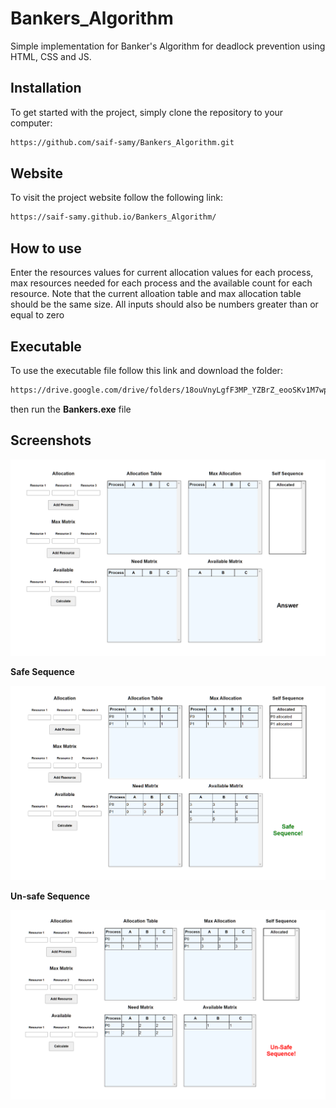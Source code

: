 # Bankers_Algorithm
Simple implementation for Banker's Algorithm for deadlock prevention using HTML, CSS and JS.

## Installation
To get started with the project, simply clone the repository to your computer:

 ```bash
https://github.com/saif-samy/Bankers_Algorithm.git
 ```
## Website
To visit the project website follow the following link:

 ```bash
https://saif-samy.github.io/Bankers_Algorithm/
 ```
## How to use
Enter the resources values for current allocation values for each process, max resources needed for each process and the available count for each resource. Note that the current alloation table and max allocation table should be the same size. All inputs should also be numbers greater than or equal to zero

## Executable 
To use the executable file follow this link and download the folder:
```bash
https://drive.google.com/drive/folders/18ouVnyLgfF3MP_YZBrZ_eooSKv1M7wpn?usp=sharing
```
then run the **Bankers.exe** file

## Screenshots

![GUI](https://github.com/saif-samy/Bankers_Algorithm/blob/main/screenshot/GUI.png)

**Safe Sequence**

![Safe-Sequence](https://github.com/saif-samy/Bankers_Algorithm/blob/main/screenshot/safe-sequence.png)

**Un-safe Sequence**

![Safe-Sequence](https://github.com/saif-samy/Bankers_Algorithm/blob/main/screenshot/unsafe.png)
